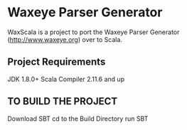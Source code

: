Waxeye Parser Generator
=======================

WaxScala is a project to port the Waxeye Parser Generator (http://www.waxeye.org) over to Scala.

Project Requirements
--------------------
JDK 1.8.0+
Scala Compiler 2.11.6 and up

TO BUILD THE PROJECT
--------------------
Download SBT
cd to the Build Directory
run SBT
